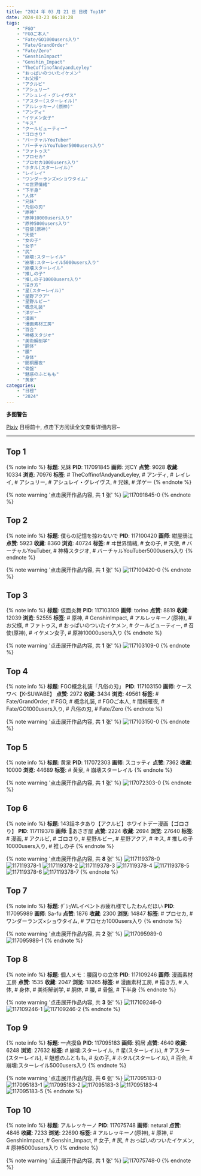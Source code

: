 ```yaml
---
title: "2024 年 03 月 21 日 日榜 Top10"
date: 2024-03-23 06:18:28
tags:
    - "FGO"
    - "FGOご本人"
    - "Fate/GO1000users入り"
    - "Fate/GrandOrder"
    - "Fate/Zero"
    - "GenshinImpact"
    - "Genshin_Impact"
    - "TheCoffinofAndyandLeyley"
    - "おっぱいのついたイケメン"
    - "お父様"
    - "アクルビ"
    - "アシュリー"
    - "アシュレイ・グレイヴス"
    - "アスター(スターレイル)"
    - "アルレッキーノ(原神)"
    - "アンディ"
    - "イケメン女子"
    - "キス"
    - "クールビューティー"
    - "ゴロさり"
    - "バーチャルYouTuber"
    - "バーチャルYouTuber5000users入り"
    - "ファトゥス"
    - "プロセカ"
    - "プロセカ1000users入り"
    - "ホタル(スターレイル)"
    - "レイレイ"
    - "ワンダーランズ×ショウタイム"
    - "ヰ世界情緒"
    - "下半身"
    - "人体"
    - "兄妹"
    - "凡俗の刃"
    - "原神"
    - "原神10000users入り"
    - "原神5000users入り"
    - "召使(原神)"
    - "天使"
    - "女の子"
    - "女子"
    - "尻"
    - "崩壊:スターレイル"
    - "崩壊:スターレイル5000users入り"
    - "崩壊スターレイル"
    - "推しの子"
    - "推しの子10000users入り"
    - "描き方"
    - "星(スターレイル)"
    - "星野アクア"
    - "星野ルビー"
    - "概念礼装"
    - "洋ゲー"
    - "漫画"
    - "漫画素材工房"
    - "百合"
    - "神椿スタジオ"
    - "美術解剖学"
    - "胴体"
    - "腰"
    - "身体"
    - "間桐雁夜"
    - "骨盤"
    - "魅惑のふともも"
    - "黄泉"
categories:
    - "日榜"
    - "2024"
---
```


<i class="fa fa-triangle-exclamation"></i>**多图警告**<i class="fa fa-triangle-exclamation"></i>

[Pixiv](https://www.pixiv.net/) 日榜前十, 点击下方阅读全文查看详细内容~

<!-- more -->

---

## Top 1

{% note info %}
**标题**: 兄妹
**PID**: 117091845 **画师**: 河CY
**点赞**: 9028 **收藏**: 10334 **浏览**: 70976
**标签**: # TheCoffinofAndyandLeyley, # アンディ, # レイレイ, # アシュリー, # アシュレイ・グレイヴス, # 兄妹, # 洋ゲー
{% endnote %}

{% note warning '点击展开作品内容, 共 **1** 张' %}
![117091845-0](https://i.pixiv.re/img-original/img/2024/03/20/18/16/52/117091845_p0.jpg)
{% endnote %}

## Top 2

{% note info %}
**标题**: 僕らの記憶を掠わないで
**PID**: 117100420 **画师**: 紺屋鴉江
**点赞**: 5923 **收藏**: 8360 **浏览**: 40724
**标签**: # ヰ世界情緒, # 女の子, # 天使, # バーチャルYouTuber, # 神椿スタジオ, # バーチャルYouTuber5000users入り
{% endnote %}

{% note warning '点击展开作品内容, 共 **1** 张' %}
![117100420-0](https://i.pixiv.re/img-original/img/2024/03/20/22/44/51/117100420_p0.jpg)
{% endnote %}

## Top 3

{% note info %}
**标题**: 仮面炎舞
**PID**: 117103109 **画师**: torino
**点赞**: 8819 **收藏**: 12039 **浏览**: 52555
**标签**: # 原神, # GenshinImpact, # アルレッキーノ(原神), # お父様, # ファトゥス, # おっぱいのついたイケメン, # クールビューティー, # 召使(原神), # イケメン女子, # 原神10000users入り
{% endnote %}

{% note warning '点击展开作品内容, 共 **1** 张' %}
![117103109-0](https://i.pixiv.re/img-original/img/2024/03/21/00/00/43/117103109_p0.jpg)
{% endnote %}

## Top 4

{% note info %}
**标题**: FGO概念礼装「凡俗の刃」
**PID**: 117103150 **画师**: ケースワベ【K-SUWABE】
**点赞**: 2972 **收藏**: 3434 **浏览**: 49561
**标签**: # Fate/GrandOrder, # FGO, # 概念礼装, # FGOご本人, # 間桐雁夜, # Fate/GO1000users入り, # 凡俗の刃, # Fate/Zero
{% endnote %}

{% note warning '点击展开作品内容, 共 **1** 张' %}
![117103150-0](https://i.pixiv.re/img-original/img/2024/03/21/00/01/01/117103150_p0.png)
{% endnote %}

## Top 5

{% note info %}
**标题**: 黄泉
**PID**: 117072303 **画师**: スコッティ
**点赞**: 7362 **收藏**: 10000 **浏览**: 44689
**标签**: # 黄泉, # 崩壊スターレイル
{% endnote %}

{% note warning '点击展开作品内容, 共 **1** 张' %}
![117072303-0](https://i.pixiv.re/img-original/img/2024/03/20/00/00/47/117072303_p0.jpg)
{% endnote %}

## Top 6

{% note info %}
**标题**: 143話ネタあり【アクルビ】ホワイトデー漫画【ゴロさり】
**PID**: 117119378 **画师**: 🍼あさぎ屋
**点赞**: 2224 **收藏**: 2694 **浏览**: 27640
**标签**: # 漫画, # アクルビ, # ゴロさり, # 星野ルビー, # 星野アクア, # キス, # 推しの子10000users入り, # 推しの子
{% endnote %}

{% note warning '点击展开作品内容, 共 **8** 张' %}
![117119378-0](https://i.pixiv.re/img-original/img/2024/03/21/18/02/26/117119378_p0.jpg)
![117119378-1](https://i.pixiv.re/img-original/img/2024/03/21/18/02/26/117119378_p1.jpg)
![117119378-2](https://i.pixiv.re/img-original/img/2024/03/21/18/02/26/117119378_p2.jpg)
![117119378-3](https://i.pixiv.re/img-original/img/2024/03/21/18/02/26/117119378_p3.jpg)
![117119378-4](https://i.pixiv.re/img-original/img/2024/03/21/18/02/26/117119378_p4.jpg)
![117119378-5](https://i.pixiv.re/img-original/img/2024/03/21/18/02/26/117119378_p5.jpg)
![117119378-6](https://i.pixiv.re/img-original/img/2024/03/21/18/02/26/117119378_p6.jpg)
![117119378-7](https://i.pixiv.re/img-original/img/2024/03/21/18/02/26/117119378_p7.jpg)
{% endnote %}

## Top 7

{% note info %}
**标题**: ﾀﾞｼｮWLイベントお疲れ様でしたわんだほい
**PID**: 117095989 **画师**: Sa-fu
**点赞**: 1876 **收藏**: 2300 **浏览**: 14847
**标签**: # プロセカ, # ワンダーランズ×ショウタイム, # プロセカ1000users入り
{% endnote %}

{% note warning '点击展开作品内容, 共 **2** 张' %}
![117095989-0](https://i.pixiv.re/img-original/img/2024/03/20/20/38/27/117095989_p0.jpg)
![117095989-1](https://i.pixiv.re/img-original/img/2024/03/20/20/38/27/117095989_p1.jpg)
{% endnote %}

## Top 8

{% note info %}
**标题**: 個人メモ：腰回りの立体
**PID**: 117109246 **画师**: 漫画素材工房
**点赞**: 1535 **收藏**: 2047 **浏览**: 18265
**标签**: # 漫画素材工房, # 描き方, # 人体, # 身体, # 美術解剖学, # 胴体, # 腰, # 骨盤, # 下半身
{% endnote %}

{% note warning '点击展开作品内容, 共 **3** 张' %}
![117109246-0](https://i.pixiv.re/img-original/img/2024/03/21/06/00/07/117109246_p0.jpg)
![117109246-1](https://i.pixiv.re/img-original/img/2024/03/21/06/00/07/117109246_p1.jpg)
![117109246-2](https://i.pixiv.re/img-original/img/2024/03/21/06/00/07/117109246_p2.jpg)
{% endnote %}

## Top 9

{% note info %}
**标题**: 一点摸鱼
**PID**: 117095183 **画师**: 鸦居
**点赞**: 4640 **收藏**: 6248 **浏览**: 27632
**标签**: # 崩壊:スターレイル, # 星(スターレイル), # アスター(スターレイル), # 魅惑のふともも, # 女の子, # ホタル(スターレイル), # 百合, # 崩壊:スターレイル5000users入り
{% endnote %}

{% note warning '点击展开作品内容, 共 **6** 张' %}
![117095183-0](https://i.pixiv.re/img-original/img/2024/03/20/20/12/36/117095183_p0.jpg)
![117095183-1](https://i.pixiv.re/img-original/img/2024/03/20/20/12/36/117095183_p1.jpg)
![117095183-2](https://i.pixiv.re/img-original/img/2024/03/20/20/12/36/117095183_p2.jpg)
![117095183-3](https://i.pixiv.re/img-original/img/2024/03/20/20/12/36/117095183_p3.jpg)
![117095183-4](https://i.pixiv.re/img-original/img/2024/03/20/20/12/36/117095183_p4.jpg)
![117095183-5](https://i.pixiv.re/img-original/img/2024/03/20/20/12/36/117095183_p5.jpg)
{% endnote %}

## Top 10

{% note info %}
**标题**: アルレッキーノ
**PID**: 117075748 **画师**: netural
**点赞**: 4846 **收藏**: 7233 **浏览**: 22690
**标签**: # アルレッキーノ(原神), # 原神, # GenshinImpact, # Genshin_Impact, # 女子, # 尻, # おっぱいのついたイケメン, # 原神5000users入り
{% endnote %}

{% note warning '点击展开作品内容, 共 **1** 张' %}
![117075748-0](https://i.pixiv.re/img-original/img/2024/03/20/02/04/56/117075748_p0.png)
{% endnote %}
